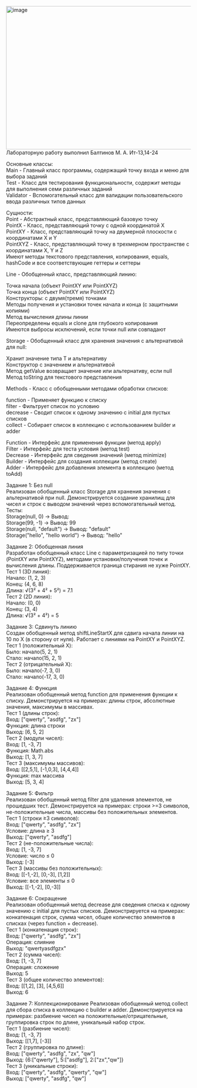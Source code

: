 <img width="559" height="390" alt="image" src="https://github.com/user-attachments/assets/9edf6126-3930-4bae-8f09-266b4c132a8f" />
Лабораторную работу выполнил Балтинов М. А. Ит-13,14-24

Основные классы:<br>Main - Главный класс программы, содержащий точку входа и меню для выбора заданий <br>Test - Класс для тестирования функциональности, содержит методы для выполнения семи различных заданий <br>Validator - Вспомогательный класс для валидации пользовательского ввода различных типов данных

Сущности: <br>Point - Абстрактный класс, представляющий базовую точку <br>PointX - Класс, представляющий точку с одной координатой X <br>PointXY - Класс, представляющий точку на двумерной плоскости с координатами X и Y <br>PointXYZ - Класс, представляющий точку в трехмерном пространстве с координатами X, Y и Z <br>Имеют методы текстового представления, копирования, equals, hashCode и все соответствующие геттеры и сеттеры

Line - Обобщенный класс, представляющий линию:<br>

Точка начала (объект PointXY или PointXYZ)<br>
Точка конца (объект PointXY или PointXYZ)<br>
Конструкторы: с двумя(тремя) точками<br>
Методы получения и установки точек начала и конца (с защитными копиями)<br>
Метод вычисления длины линии<br>
Переопределены equals и clone для глубокого копирования<br>
Имеются выбросы исключений, если точки null или совпадают

Storage - Обобщенный класс для хранения значения с альтернативой для null:<br>

Хранит значение типа T и альтернативу<br>
Конструктор с значением и альтернативой<br>
Метод getValue возвращает значение или альтернативу, если null<br>
Метод toString для текстового представления

Methods - Класс с обобщенными методами обработки списков:<br>

function - Применяет функцию к списку<br>
filter - Фильтрует список по условию<br>
decrease - Сводит список к одному значению с initial для пустых списков<br>
collect - Собирает список в коллекцию с использованием builder и adder<br>

Function - Интерфейс для применения функции (метод apply) <br>
Filter - Интерфейс для теста условия (метод test) <br>
Decrease - Интерфейс для сведения значений (метод minimize) <br>
Builder - Интерфейс для создания коллекции (метод create) <br>
Adder - Интерфейс для добавления элемента в коллекцию (метод toAdd)<br>

Задание 1: Без null<br>
Реализован обобщенный класс Storage для хранения значения с альтернативой при null. Демонстрируется создание хранилищ для чисел и строк с выводом значений через вспомогательный метод.<br>
Тесты:<br>
Storage(null, 0) → Вывод: <br>
Storage(99, -1) → Вывод: 99 <br>
Storage(null, "default") → Вывод: "default"<br>
Storage("hello", "hello world") → Вывод: "hello"<br>

Задание 2: Обобщенная линия <br>
Разработан обобщенный класс Line с параметризацией по типу точки (PointXY или PointXYZ), методами установки/получения точек и вычисления длины. Поддерживается граница стирания не хуже PointXY.<br>
Тест 1 (3D линия):<br>
Начало: (1, 2, 3)<br>
Конец: (4, 6, 8)<br>
Длина: √(3² + 4² + 5²) = 7.1<br>
Тест 2 (2D линия):<br>
Начало: (0, 0)<br>
Конец: (3, 4)<br>
Длина: √(3² + 4²) = 5<br>

Задание 3: Сдвинуть линию <br>
Создан обобщенный метод shiftLineStartX для сдвига начала линии на 10 по X (в сторону от нуля). Работает с линиями на PointXY и PointXYZ.<br>
Тест 1 (положительный X):<br>
Было: начало(5, 2, 1)<br>
Стало: начало(15, 2, 1)<br>
Тест 2 (отрицательный X):<br>
Было: начало(-7, 3, 0)<br>
Стало: начало(-17, 3, 0)

Задание 4: Функция <br>
Реализован обобщенный метод function для применения функции к списку. Демонстрируется на примерах: длины строк, абсолютные значения, максимумы в массивах.<br>
Тест 1 (длины строк):<br>
Вход: ["qwerty", "asdfg", "zx"]<br>
Функция: длина строки<br>
Выход: [6, 5, 2]<br>
Тест 2 (модули чисел):<br>
Вход: [1, -3, 7]<br>
Функция: Math.abs<br>
Выход: [1, 3, 7]<br>
Тест 3 (максимумы массивов):<br>
Вход: [[2,5,1], [-1,0,3], [4,4,4]]<br>
Функция: max массива<br>
Выход: [5, 3, 4]

Задание 5: Фильтр <br>
Реализован обобщенный метод filter для удаления элементов, не прошедших тест. Демонстрируется на примерах: строки >=3 символов, не-положительные числа, массивы без положительных элементов.<br>
Тест 1 (строки ≥3 символов):<br>
Вход: ["qwerty", "asdfg", "zx"]<br>
Условие: длина ≥ 3<br>
Выход: ["qwerty", "asdfg"]<br>
Тест 2 (не-положительные числа):<br>
Вход: [1, -3, 7]<br>
Условие: число ≤ 0<br>
Выход: [-3]<br>
Тест 3 (массивы без положительных):<br>
Вход: [[-1,-2], [0,-3], [1,2]]<br>
Условие: все элементы ≤ 0<br>
Выход: [[-1,-2], [0,-3]]

Задание 6: Сокращение <br>
Реализован обобщенный метод decrease для сведения списка к одному значению с initial для пустых списков. Демонстрируется на примерах: конкатенация строк, сумма чисел, общее количество элементов в списках (через function + decrease).<br>
Тест 1 (конкатенация строк):<br>
Вход: ["qwerty", "asdfg", "zx"]<br>
Операция: слияние<br>
Выход: "qwertyasdfgzx"<br>
Тест 2 (сумма чисел):<br>
Вход: [1, -3, 7]<br>
Операция: сложение<br>
Выход: 5<br>
Тест 3 (общее количество элементов):<br>
Вход: [[1,2], [3], [4,5,6]]<br>
Выход: 6

Задание 7: Коллекционирование
Реализован обобщенный метод collect для сбора списка в коллекцию с builder и adder. Демонстрируется на примерах: разбиение чисел на положительные/отрицательные, группировка строк по длине, уникальный набор строк.<br>
Тест 1 (разбиение чисел):<br>
Вход: [1, -3, 7]<br>
Выход: [[1,7], [-3]]<br>
Тест 2 (группировка по длине):<br>
Вход: ["qwerty", "asdfg", "zx", "qw"]<br>
Выход: {6:["qwerty"], 5:["asdfg"], 2:["zx","qw"]}<br>
Тест 3 (уникальные строки):<br>
Вход: ["qwerty", "asdfg", "qwerty", "qw"]<br>
Выход: ["qwerty", "asdfg", "qw"]
